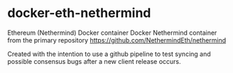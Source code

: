 # docker-eth-nethermind
Ethereum (Nethermind) Docker container Docker Nethermind container from the primary repository https://github.com/NethermindEth/nethermind

Created with the intention to use a github pipeline to test syncing and possible consensus bugs after a new client release occurs.
